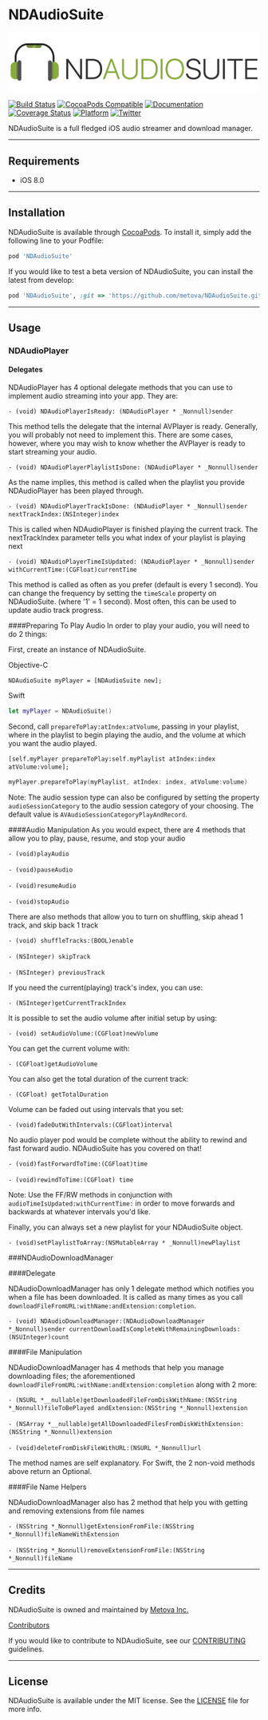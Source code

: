 # NDAudioSuite

![NDAudioSuite](Assets/NDAudioSuiteBanner.png)

[![Build Status](https://travis-ci.org/metova/NDAudioSuite.svg)](https://travis-ci.org/metova/NDAudioSuite)
[![CocoaPods Compatible](https://img.shields.io/cocoapods/v/NDAudioSuite.svg)](https://img.shields.io/cocoapods/v/NDAudioSuite.svg)
[![Documentation](https://img.shields.io/cocoapods/metrics/doc-percent/NDAudioSuite.svg)](http://cocoadocs.org/docsets/NDAudioSuite/)
[![Coverage Status](https://coveralls.io/repos/github/metova/NDAudioSuite/badge.svg?branch=master)](https://coveralls.io/github/metova/NDAudioSuite?branch=master)
[![Platform](https://img.shields.io/cocoapods/p/NDAudioSuite.svg?style=flat)](http://cocoadocs.org/docsets/NDAudioSuite)
[![Twitter](https://img.shields.io/badge/twitter-@Metova-3CAC84.svg)](http://twitter.com/metova)

NDAudioSuite is a full fledged iOS audio streamer and download manager. 

-----

## Requirements

- iOS 8.0

-----

## Installation

NDAudioSuite is available through [CocoaPods](https://cocoapods.org/?q=NDAudioSuite). To install
it, simply add the following line to your Podfile:

```ruby
pod 'NDAudioSuite'
```

If you would like to test a beta version of NDAudioSuite, you can install the latest from develop:

```ruby
pod 'NDAudioSuite', :git => 'https://github.com/metova/NDAudioSuite.git', :branch => 'develop'
```

-----

## Usage

### NDAudioPlayer

#### Delegates
NDAudioPlayer has 4 optional delegate methods that you can use to implement audio streaming into your app. They are:

```objc
- (void) NDAudioPlayerIsReady: (NDAudioPlayer * _Nonnull)sender
```
This method tells the delegate that the internal AVPlayer is ready. Generally, you will probably not need to implement this.
There are some cases, however, where you may wish to know whether the AVPlayer is ready to start streaming your audio.

```objc
- (void) NDAudioPlayerPlaylistIsDone: (NDAudioPlayer * _Nonnull)sender
```
As the name implies, this method is called when the playlist you provide NDAudioPlayer has been played through.

```objc
- (void) NDAudioPlayerTrackIsDone: (NDAudioPlayer * _Nonnull)sender nextTrackIndex:(NSInteger)index
```
This is called when NDAudioPlayer is finished playing the current track. The nextTrackIndex parameter tells you what index of your playlist is playing next

```objc
- (void) NDAudioPlayerTimeIsUpdated: (NDAudioPlayer * _Nonnull)sender withCurrentTime:(CGFloat)currentTime
```
This method is called as often as you prefer (default is every 1 second). You can change the frequency by setting the `timeScale` property on NDAudioSuite. (where '1' = 1 second).
Most often, this can be used to update audio track progress.

####Preparing To Play Audio
In order to play your audio, you will need to do 2 things:

First, create an instance of NDAudioSuite.

Objective-C
```objc
NDAudioSuite myPlayer = [NDAudioSuite new];
```

Swift
```swift
let myPlayer = NDAudioSuite()
```

Second, call `prepareToPlay:atIndex:atVolume`, passing in your playlist, where in the playlist to begin playing the audio, and the volume at which you want the audio played.

```objc
[self.myPlayer prepareToPlay:self.myPlaylist atIndex:index  atVolume:volume];
```

```swift
myPlayer.prepareToPlay(myPlaylist, atIndex: index, atVolume:volume)
```

Note: The audio session type can also be configured by setting the property `audioSessionCategory` to the audio session category of your choosing. The default value is `AVAudioSessionCategoryPlayAndRecord`.

####Audio Manipulation
As you would expect, there are 4 methods that allow you to play, pause, resume, and stop your audio

```objc
- (void)playAudio

- (void)pauseAudio

- (void)resumeAudio

- (void)stopAudio
```

There are also methods that allow you to turn on shuffling, skip ahead 1 track, and skip back 1 track

```objc
- (void) shuffleTracks:(BOOL)enable

- (NSInteger) skipTrack

- (NSInteger) previousTrack
```

If you need the current(playing) track's index, you can use:

```objc
- (NSInteger)getCurrentTrackIndex
```

It is possible to set the audio volume after initial setup by using:

```objc
- (void) setAudioVolume:(CGFloat)newVolume
```

You can get the current volume with:

```objc
- (CGFloat)getAudioVolume
```

You can also get the total duration of the current track:

```objc
- (CGFloat) getTotalDuration
```

Volume can be faded out using intervals that you set:

```objc
- (void)fadeOutWithIntervals:(CGFloat)interval
```

No audio player pod would be complete without the ability to rewind and fast forward audio. NDAudioSuite has you covered on that!

```objc
- (void)fastForwardToTime:(CGFloat)time

- (void)rewindToTime:(CGFloat) time
```

Note: Use the FF/RW methods in conjunction with `audioTimeIsUpdated:withCurrentTime:` in order to move forwards and backwards at whatever intervals you'd like.

Finally, you can always set a new playlist for your NDAudioSuite object.

```objc
- (void)setPlaylistToArray:(NSMutableArray * _Nonnull)newPlaylist
```

###NDAudioDownloadManager

####Delegate

NDAudioDownloadManager has only 1 delegate method which notifies you when a file has been downloaded. It is called as many times as you call `downloadFileFromURL:withName:andExtension:completion`.

```objc
- (void) NDAudioDownloadManager:(NDAudioDownloadManager *_Nonnull)sender currentDownloadIsCompleteWithRemainingDownloads:(NSUInteger)count
```

####File Manipulation

NDAudioDownloadManager has 4 methods that help you manage downloading files; the aforementioned `downloadFileFromURL:withName:andExtension:completion` along with 2 more:

```objc
- (NSURL *__nullable)getDownloadedFileFromDiskWithName:(NSString *_Nonnull)fileToBePlayed andExtension:(NSString *_Nonnull)extension

- (NSArray *__nullable)getAllDownloadedFilesFromDiskWithExtension:(NSString *_Nonnull)extension

- (void)deleteFromDiskFileWithURL:(NSURL *_Nonnull)url
```

The method names are self explanatory. For Swift, the 2 non-void methods above return an Optional.

####File Name Helpers

NDAudioDownloadManager also has 2 method that help you with getting and removing extensions from file names

```objc
- (NSString *_Nonnull)getExtensionFromFile:(NSString *_Nonnull)fileNameWithExtension

- (NSString *_Nonnull)removeExtensionFromFile:(NSString *_Nonnull)fileName
``` 



-----

## Credits

NDAudioSuite is owned and maintained by [Metova Inc.](https://metova.com)

[Contributors](https://github.com/Metova/NDAudioSuite/graphs/contributors)

If you would like to contribute to NDAudioSuite, see our [CONTRIBUTING](CONTRIBUTING.md) guidelines.

-----

## License

NDAudioSuite is available under the MIT license. See the [LICENSE](LICENSE) file for more info.
